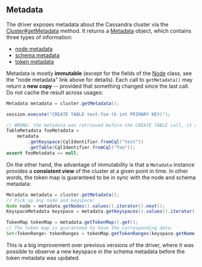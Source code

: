 ## Metadata

The driver exposes metadata about the Cassandra cluster via the [Cluster#getMetadata] method. It
returns a [Metadata] object, which contains three types of information:

* [node metadata](node/)
* [schema metadata](schema/)
* [token metadata](token/)

Metadata is mostly **immutable** (except for the fields of the [Node] class, see the "node metadata"
link above for details). Each call to `getMetadata()` may return a **new copy** -- provided that
something changed since the last call. Do not cache the result across usages:

```java
Metadata metadata = cluster.getMetadata();

session.execute("CREATE TABLE test.foo (k int PRIMARY KEY)");

// WRONG: the metadata was retrieved before the CREATE TABLE call, it does not reflect the new table 
TableMetadata fooMetadata =
    metadata
        .getKeyspace(CqlIdentifier.fromCql("test"))
        .getTable(CqlIdentifier.fromCql("foo"));
assert fooMetadata == null;
```

On the other hand, the advantage of immutability is that a `Metadata` instance provides a
**consistent view** of the cluster at a given point in time. In other words, the token map is
guaranteed to be in sync with the node and schema metadata:

```java
Metadata metadata = cluster.getMetadata();
// Pick up any node and keyspace:
Node node = metadata.getNodes().values().iterator().next();
KeyspaceMetadata keyspace = metadata.getKeyspaces().values().iterator().next();

TokenMap tokenMap = metadata.getTokenMap().get();
// The token map is guaranteed to have the corresponding data:
Set<TokenRange> tokenRanges = tokenMap.getTokenRanges(keyspace.getName(), node);
```

This is a big improvement over previous versions of the driver, where it was possible to observe a
new keyspace in the schema metadata before the token metadata was updated.

[Cluster#getMetadata]:                          http://docs.datastax.com/en/drivers/java/4.0/com/datastax/oss/driver/api/core/Cluster.html#getMetadata--
[Metadata]:                                     http://docs.datastax.com/en/drivers/java/4.0/com/datastax/oss/driver/api/core/metadata/Metadata.html
[Node]:                                         http://docs.datastax.com/en/drivers/java/4.0/com/datastax/oss/driver/api/core/metadata/Node.html